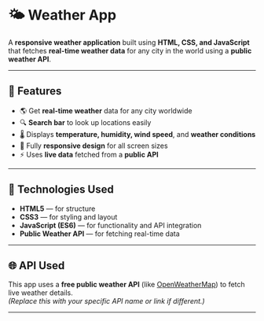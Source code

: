 # 🌤️ Weather App

A **responsive weather application** built using **HTML, CSS, and JavaScript** that fetches **real-time weather data** for any city in the world using a **public weather API**.

---

## 🚀 Features

- 🌎 Get **real-time weather** data for any city worldwide  
- 🔍 **Search bar** to look up locations easily  
- 🌡️ Displays **temperature, humidity, wind speed**, and **weather conditions**  
- 📱 Fully **responsive design** for all screen sizes  
- ⚡ Uses **live data** fetched from a **public API**  

---

## 🧠 Technologies Used

- **HTML5** — for structure  
- **CSS3** — for styling and layout  
- **JavaScript (ES6)** — for functionality and API integration  
- **Public Weather API** — for fetching real-time data  

---

## 🌐 API Used

This app uses a **free public weather API** (like [OpenWeatherMap](https://openweathermap.org/api)) to fetch live weather details.  
*(Replace this with your specific API name or link if different.)*

---
